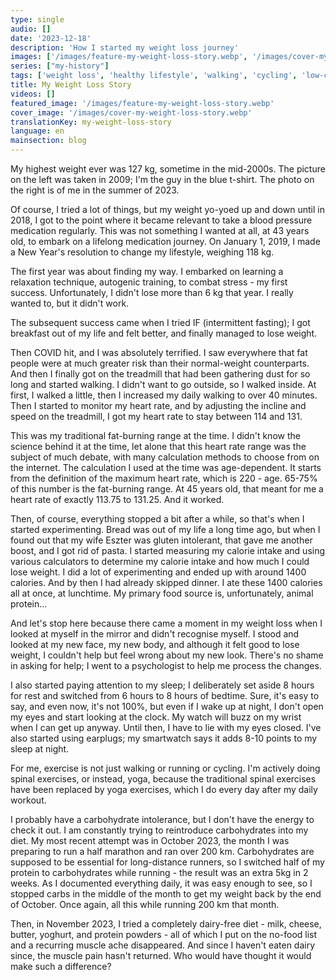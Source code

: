 ```yaml
---
type: single
audio: []
date: '2023-12-18'
description: 'How I started my weight loss journey'
images: ['/images/feature-my-weight-loss-story.webp', '/images/cover-my-weight-loss-story.webp']
series: ["my-history"]
tags: ['weight loss', 'healthy lifestyle', 'walking', 'cycling', 'low-carb', 'intermittent fasting']
title: My Weight Loss Story
videos: []
featured_image: '/images/feature-my-weight-loss-story.webp'
cover_image: '/images/cover-my-weight-loss-story.webp'
translationKey: my-weight-loss-story
language: en
mainsection: blog
---
```

My highest weight ever was 127 kg, sometime in the mid-2000s. The picture on the left was taken in 2009; I'm the guy in the blue t-shirt. The photo on the right is of me in the summer of 2023.

Of course, I tried a lot of things, but my weight yo-yoed up and down until in 2018, I got to the point where it became relevant to take a blood pressure medication regularly. This was not something I wanted at all, at 43 years old, to embark on a lifelong medication journey. On January 1, 2019, I made a New Year's resolution to change my lifestyle, weighing 118 kg.

The first year was about finding my way. I embarked on learning a relaxation technique, autogenic training, to combat stress - my first success. Unfortunately, I didn't lose more than 6 kg that year. I really wanted to, but it didn't work.

The subsequent success came when I tried IF (intermittent fasting); I got breakfast out of my life and felt better, and finally managed to lose weight.

Then COVID hit, and I was absolutely terrified. I saw everywhere that fat people were at much greater risk than their normal-weight counterparts. And then I finally got on the treadmill that had been gathering dust for so long and started walking. I didn't want to go outside, so I walked inside. At first, I walked a little, then I increased my daily walking to over 40 minutes. Then I started to monitor my heart rate, and by adjusting the incline and speed on the treadmill, I got my heart rate to stay between 114 and 131.

This was my traditional fat-burning range at the time. I didn't know the science behind it at the time, let alone that this heart rate range was the subject of much debate, with many calculation methods to choose from on the internet. The calculation I used at the time was age-dependent. It starts from the definition of the maximum heart rate, which is 220 - age. 65-75% of this number is the fat-burning range. At 45 years old, that meant for me a heart rate of exactly 113.75 to 131.25. And it worked.

Then, of course, everything stopped a bit after a while, so that's when I started experimenting. Bread was out of my life a long time ago, but when I found out that my wife Eszter was gluten intolerant, that gave me another boost, and I got rid of pasta. I started measuring my calorie intake and using various calculators to determine my calorie intake and how much I could lose weight. I did a lot of experimenting and ended up with around 1400 calories. And by then I had already skipped dinner. I ate these 1400 calories all at once, at lunchtime. My primary food source is, unfortunately, animal protein...

And let's stop here because there came a moment in my weight loss when I looked at myself in the mirror and didn't recognise myself. I stood and looked at my new face, my new body, and although it felt good to lose weight, I couldn't help but feel wrong about my new look. There's no shame in asking for help; I went to a psychologist to help me process the changes.

I also started paying attention to my sleep; I deliberately set aside 8 hours for rest and switched from 6 hours to 8 hours of bedtime. Sure, it's easy to say, and even now, it's not 100%, but even if I wake up at night, I don't open my eyes and start looking at the clock. My watch will buzz on my wrist when I can get up anyway. Until then, I have to lie with my eyes closed. I've also started using earplugs; my smartwatch says it adds 8-10 points to my sleep at night.

For me, exercise is not just walking or running or cycling. I'm actively doing spinal exercises, or instead, yoga, because the traditional spinal exercises have been replaced by yoga exercises, which I do every day after my daily workout.

I probably have a carbohydrate intolerance, but I don't have the energy to check it out. I am constantly trying to reintroduce carbohydrates into my diet. My most recent attempt was in October 2023, the month I was preparing to run a half marathon and ran over 200 km. Carbohydrates are supposed to be essential for long-distance runners, so I switched half of my protein to carbohydrates while running - the result was an extra 5kg in 2 weeks. As I documented everything daily, it was easy enough to see, so I stopped carbs in the middle of the month to get my weight back by the end of October. Once again, all this while running 200 km that month.

Then, in November 2023, I tried a completely dairy-free diet - milk, cheese, butter, yoghurt, and protein powders - all of which I put on the no-food list and a recurring muscle ache disappeared. And since I haven't eaten dairy since, the muscle pain hasn't returned. Who would have thought it would make such a difference?
